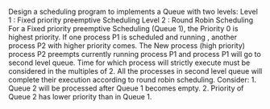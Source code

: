 Design a scheduling program to implements a Queue with two levels:
Level 1 : Fixed priority preemptive Scheduling 
Level 2 : Round Robin Scheduling
For a Fixed priority preemptive Scheduling (Queue 1), the Priority 0 is highest priority. 
If one process P1 is scheduled and running , another process P2 with higher priority comes. 
The New process (high priority) process P2 preempts currently running process P1 and process P1 will go to second level queue. 
Time for which process will strictly execute must be considered in the multiples of 2. All the processes in second level queue will complete their execution according to round robin scheduling. 
Consider: 1. Queue 2 will be processed after Queue 1 becomes empty. 
2. Priority of Queue 2 has lower priority than in Queue 1. 

